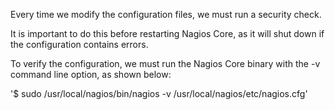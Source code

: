 

Every time we modify the configuration files, we must run a security check.

It is important to do this before restarting Nagios Core, as it will shut down if the configuration contains errors.

To verify the configuration, we must run the Nagios Core binary with the -v command line option, as shown below:

'$ sudo /usr/local/nagios/bin/nagios -v /usr/local/nagios/etc/nagios.cfg'
